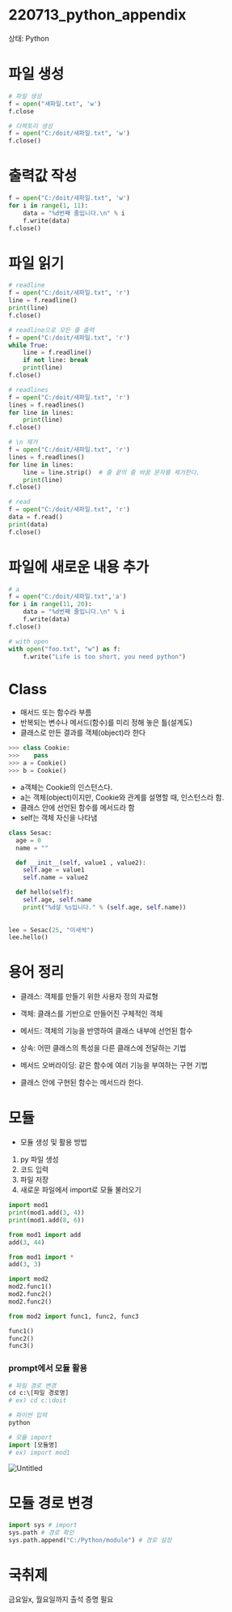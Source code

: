 # 220713_python_appendix

상태: Python

# 파일 생성

```python
# 파일 생성
f = open("새파일.txt", 'w')
f.close

# 디렉토리 생성
f = open("C:/doit/새파일.txt", 'w')
f.close()

```

# 출력값 작성

```python
f = open("C:/doit/새파일.txt", 'w')
for i in range(1, 11):
    data = "%d번째 줄입니다.\n" % i
    f.write(data)
f.close()

```

# 파일 읽기

```python
# readline
f = open("C:/doit/새파일.txt", 'r')
line = f.readline()
print(line)
f.close()

# readline으로 모든 줄 출력
f = open("C:/doit/새파일.txt", 'r')
while True:
    line = f.readline()
    if not line: break
    print(line)
f.close()

# readlines
f = open("C:/doit/새파일.txt", 'r')
lines = f.readlines()
for line in lines:
    print(line)
f.close()

# \n 제거
f = open("C:/doit/새파일.txt", 'r')
lines = f.readlines()
for line in lines:
    line = line.strip()  # 줄 끝의 줄 바꿈 문자를 제거한다.
    print(line)
f.close()

# read
f = open("C:/doit/새파일.txt", 'r')
data = f.read()
print(data)
f.close()
```

# 파일에 새로운 내용 추가

```python
# a
f = open("C:/doit/새파일.txt",'a')
for i in range(11, 20):
    data = "%d번째 줄입니다.\n" % i
    f.write(data)
f.close()

# with open
with open("foo.txt", "w") as f:
    f.write("Life is too short, you need python")
```

# Class

- 매서드 또는 함수라 부름
- 반복되는 변수나 메서드(함수)를 미리 정해 놓은 틀(설계도)
- 클래스로 만든 결과를 객체(object)라 한다

```python
>>> class Cookie:
>>>    pass
>>> a = Cookie()
>>> b = Cookie()
```

- a객체는  Cookie의 인스턴스다.
- a는 객체(object)이지만, Cookie와 관계를 설명할 때, 인스턴스라 함.
- 클래스 안에 선언된 함수를 메서드라 함
- self는 객체 자신을 나타냄

```python
class Sesac:
  age = 0
  name = ""

  def __init__(self, value1 , value2):
    self.age = value1
    self.name = value2

  def hello(self):
    self.age, self.name
    print("%d살 %s입니다." % (self.age, self.name))
    
    
lee = Sesac(25, "이새싹")
lee.hello()
```

# 용어 정리

- 클래스: 객체를 만들기 위한 사용자 정의 자료형
- 객체: 클래스를 기반으로 만들어진 구체적인 객체
- 메서드: 객체의 기능을 반영하여 클래스 내부에 선언된 함수
- 상속: 어떤 클래스의 특성을 다른 클래스에 전달하는 기법
- 메서드 오버라이딩: 같은 함수에 여러 기능을 부여하는 구현 기법

- 클래스 안에 구현된 함수는 메서드라 한다.

# 모듈

- 모듈 생성 및 활용 방법
1. py 파일 생성
2. 코드 입력
3. 파일 저장
4. 새로운 파일에서 import로 모듈 불러오기

```python
import mod1
print(mod1.add(3, 4))
print(mod1.add(8, 6))

from mod1 import add
add(3, 44)

from mod1 import *
add(3, 3)

import mod2
mod2.func1()
mod2.func2()
mod2.func2()

from mod2 import func1, func2, func3

func1()
func2()
func3()
```

### prompt에서 모듈 활용

```python
# 파일 경로 변경
cd c:\[파일 경로명]
# ex) cd c:\doit

# 파이썬 입력
python

# 모듈 import
import [모듈명]
# ex) import mod1
```

![Untitled](220713_python_appendix%208f8682b5e3394439ac1605df4483c2ad/Untitled.png)

# 모듈 경로 변경

```python
import sys # import
sys.path # 경로 확인
sys.path.append("C:/Python/module") # 경로 설정
```

# 국취제

금요일x, 월요일까지 출석 증명 필요